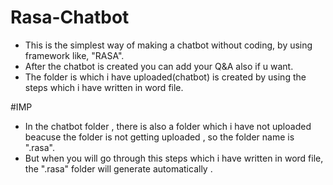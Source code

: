 # Rasa-Chatbot

- This is the simplest way of making a chatbot without coding, by using framework like, "RASA".
- After the chatbot is created you can add your Q&A also if u want.
- The folder is which i have uploaded(chatbot) is created by using the steps which i have written in word file.

#IMP
- In the chatbot folder , there is also a folder which i have not uploaded beacuse the folder is not getting uploaded , so the folder name is ".rasa".
- But when you will go through this steps which i have written in word file, the ".rasa" folder will generate automatically .
  
